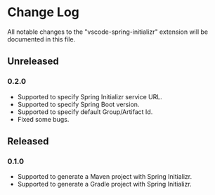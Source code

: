 # Change Log
All notable changes to the "vscode-spring-initializr" extension will be documented in this file.

## Unreleased

### 0.2.0
- Supported to specify Spring Initializr service URL.
- Supported to specify Spring Boot version.
- Supported to specify default Group/Artifact Id.
- Fixed some bugs.

## Released

### 0.1.0
- Supported to generate a Maven project with Spring Initializr.
- Supported to generate a Gradle project with Spring Initializr.
